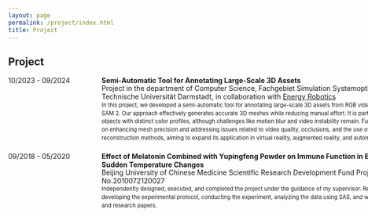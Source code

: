 ```yaml
---
layout: page
permalink: /project/index.html
title: Project
---
```


## Project

<dl>
  <dt style="width: 180px; float: left;">10/2023 - 09/2024</dt>
  <dd style="margin-left: 190px; margin-bottom: 20px; max-width: 700px;">
    <span style="white-space: nowrap; font-weight: bold;">Semi-Automatic Tool for Annotating Large-Scale 3D Assets</span>
    <div style="line-height: 1.2;">
      <span style="display: block; width: 700px;">Project in the department of Computer Science, Fachgebiet Simulation Systemoptimierung und Robotik, Technische Universität Darmstadt, in collaboration with <a href="https://www.energy-robotics.com/" style="text-decoration: underline;" target="_blank">Energy Robotics</a></span>
    </div>
    <div style="font-size: 0.8em; line-height: 1.5;">
      <span style="display: block; width: 700px;">In this project, we developed a semi-automatic tool for annotating large-scale 3D assets from RGB videos, using NeRF, SA3D, and SAM 2. Our approach effectively generates accurate 3D meshes while reducing manual effort. It is particularly suited for larger objects with distinct color profiles, although challenges like motion blur and video instability remain. Future improvements will focus on enhancing mesh precision and addressing issues related to video quality, occlusions, and the use of implicit surface reconstruction methods, aiming to expand its application in virtual reality, augmented reality, and automated inspection systems.</span>
    </div>
  </dd>

  <dt style="width: 180px; float: left;">09/2018 - 05/2020</dt>
  <dd style="margin-left: 190px; margin-bottom: 20px; max-width: 700px;">
    <span style="display: block; width: 700px; font-weight: bold;">Effect of Melatonin Combined with Yupingfeng Powder on Immune Function in Elderly Rats Under Sudden Temperature Changes</span>
    <div style="line-height: 1.2;">
      <span style="display: block; width: 700px;">Beijing University of Chinese Medicine Scientific Research Development Fund Project, No.2010072120027</span>
    </div>
    <div style="font-size: 0.8em; line-height: 1.5;">
      <span style="display: block; width: 700px;">Independently designed, executed, and completed the project under the guidance of my supervisor. Responsibilities included developing the experimental protocol, conducting the experiment, analyzing the data using SAS, and writing the final project report and research papers.</span>
    </div>
  </dd>
</dl>



